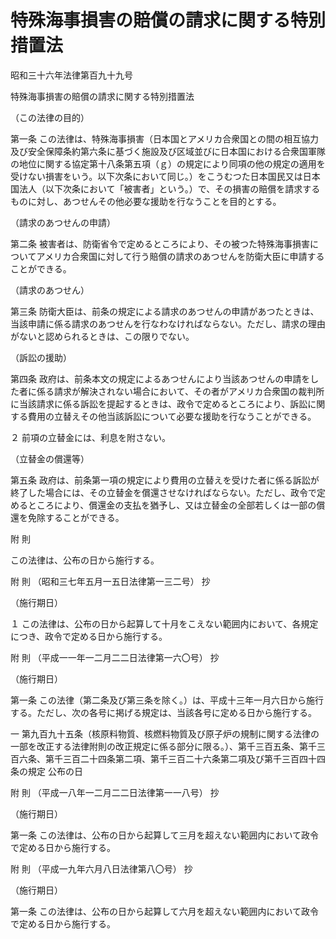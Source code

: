 # 特殊海事損害の賠償の請求に関する特別措置法

昭和三十六年法律第百九十九号

特殊海事損害の賠償の請求に関する特別措置法

（この法律の目的）

第一条 この法律は、特殊海事損害（日本国とアメリカ合衆国との間の相互協力及び安全保障条約第六条に基づく施設及び区域並びに日本国における合衆国軍隊の地位に関する協定第十八条第五項（ｇ）の規定により同項の他の規定の適用を受けない損害をいう。以下次条において同じ。）をこうむつた日本国民又は日本国法人（以下次条において「被害者」という。）で、その損害の賠償を請求するものに対し、あつせんその他必要な援助を行なうことを目的とする。

（請求のあつせんの申請）

第二条 被害者は、防衛省令で定めるところにより、その被つた特殊海事損害についてアメリカ合衆国に対して行う賠償の請求のあつせんを防衛大臣に申請することができる。

（請求のあつせん）

第三条 防衛大臣は、前条の規定による請求のあつせんの申請があつたときは、当該申請に係る請求のあつせんを行なわなければならない。ただし、請求の理由がないと認められるときは、この限りでない。

（訴訟の援助）

第四条 政府は、前条本文の規定によるあつせんにより当該あつせんの申請をした者に係る請求が解決されない場合において、その者がアメリカ合衆国の裁判所に当該請求に係る訴訟を提起するときは、政令で定めるところにより、訴訟に関する費用の立替えその他当該訴訟について必要な援助を行なうことができる。

２ 前項の立替金には、利息を附さない。

（立替金の償還等）

第五条 政府は、前条第一項の規定により費用の立替えを受けた者に係る訴訟が終了した場合には、その立替金を償還させなければならない。ただし、政令で定めるところにより、償還金の支払を猶予し、又は立替金の全部若しくは一部の償還を免除することができる。

附 則

この法律は、公布の日から施行する。

附 則 （昭和三七年五月一五日法律第一三二号） 抄

（施行期日）

１ この法律は、公布の日から起算して十月をこえない範囲内において、各規定につき、政令で定める日から施行する。

附 則 （平成一一年一二月二二日法律第一六〇号） 抄

（施行期日）

第一条 この法律（第二条及び第三条を除く。）は、平成十三年一月六日から施行する。ただし、次の各号に掲げる規定は、当該各号に定める日から施行する。

一 第九百九十五条（核原料物質、核燃料物質及び原子炉の規制に関する法律の一部を改正する法律附則の改正規定に係る部分に限る。）、第千三百五条、第千三百六条、第千三百二十四条第二項、第千三百二十六条第二項及び第千三百四十四条の規定 公布の日

附 則 （平成一八年一二月二二日法律第一一八号） 抄

（施行期日）

第一条 この法律は、公布の日から起算して三月を超えない範囲内において政令で定める日から施行する。

附 則 （平成一九年六月八日法律第八〇号） 抄

（施行期日）

第一条 この法律は、公布の日から起算して六月を超えない範囲内において政令で定める日から施行する。
